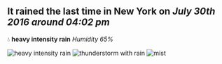 ## It rained the last time in New York on *July 30th 2016 around 04:02 pm*
💧  **heavy intensity rain** *Humidity 65%*

![heavy intensity rain](http://openweathermap.org/img/w/10d.png) ![thunderstorm with rain](http://openweathermap.org/img/w/11d.png) ![mist](http://openweathermap.org/img/w/50d.png)
